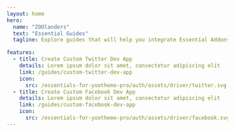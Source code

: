 ```yaml
---
layout: home
hero:
  name: "ZOOlanders"
  text: "Essential Guides"
  tagline: Explore guides that will help you integrate Essential Addons for YOOtheme Pro and ZOO

features:
  - title: Create Custom Twitter Dev App
    details: Lorem ipsum dolor sit amet, consectetur adipiscing elit
    link: /guides/custom-twitter-dev-app
    icon:
      src: /essentials-for-yootheme-pro/auth/assets/driver/twitter.svg
  - title: Create Custom Facebook Dev App
    details: Lorem ipsum dolor sit amet, consectetur adipiscing elit
    link: /guides/custom-facebook-dev-app
    icon:
      src: /essentials-for-yootheme-pro/auth/assets/driver/facebook.svg
---
```


